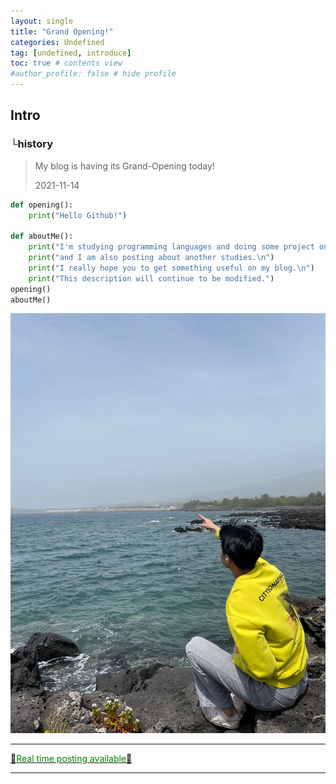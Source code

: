 ```yaml
---
layout: single
title: "Grand Opening!"
categories: Undefined
tag: [undefined, introduce]
toc: true # contents view
#author_profile: false # hide profile
---
```


## **Intro**

### └history

> My blog is having its Grand-Opening today! 
>
> 2021-11-14

```python
def opening():
    print("Hello Github!")
    
def aboutMe():
    print("I'm studying programming languages and doing some project on my own now.\n")
    print("and I am also posting about another studies.\n")
    print("I really hope you to get something useful on my blog.\n")
    print("This description will continue to be modified.")
opening()
aboutMe()

```

![jeju-island](/assets/images/2021-11-14-grand-open/jeju-island.jpg)

***

<u>🚨<span style = "color:green">Real time posting available</span>🚨</u>

***

